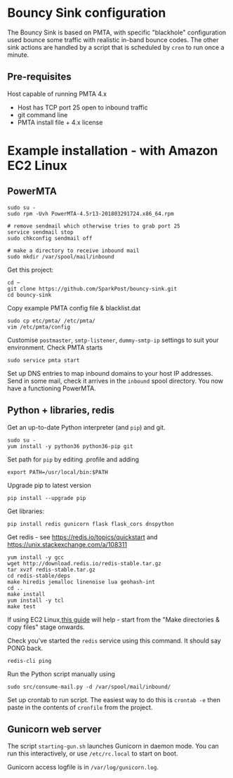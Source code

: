 # Bouncy Sink configuration

The Bouncy Sink is based on PMTA, with specific "blackhole" configuration used bounce some traffic with realistic in-band bounce
codes. The other sink actions are handled by a script that is scheduled by `cron` to run once a minute.

## Pre-requisites

Host capable of running PMTA 4.x
- Host has TCP port 25 open to inbound traffic
- git command line
- PMTA install file + 4.x license

# Example installation - with Amazon EC2 Linux

## PowerMTA

```
sudo su -
sudo rpm -Uvh PowerMTA-4.5r13-201803291724.x86_64.rpm 

# remove sendmail which otherwise tries to grab port 25
service sendmail stop
sudo chkconfig sendmail off

# make a directory to receive inbound mail
sudo mkdir /var/spool/mail/inbound
```

Get this project:
```
cd ~
git clone https://github.com/SparkPost/bouncy-sink.git
cd bouncy-sink
```

Copy example PMTA config file & blacklist.dat 

```
sudo cp etc/pmta/ /etc/pmta/
vim /etc/pmta/config
```
Customise `postmaster`, `smtp-listener`, `dummy-smtp-ip` settings to suit your environment.  Check PMTA starts
```
sudo service pmta start
```

Set up DNS entries to map inbound domains to your host IP addresses.
Send in some mail, check it arrives in the `inbound` spool directory.
You now have a functioning PowerMTA.

## Python + libraries, redis
Get an up-to-date Python interpreter (and `pip`) and git.  
```
sudo su -
yum install -y python36 python36-pip git
```

Set path for `pip` by editing .profile and adding
```
export PATH=/usr/local/bin:$PATH
```

Upgrade pip to latest version
```
pip install --upgrade pip
```

Get libraries:
```
pip install redis gunicorn flask flask_cors dnspython 
```

Get redis - see https://redis.io/topics/quickstart and https://unix.stackexchange.com/a/108311
```
yum install -y gcc
wget http://download.redis.io/redis-stable.tar.gz
tar xvzf redis-stable.tar.gz
cd redis-stable/deps
make hiredis jemalloc linenoise lua geohash-int
cd ..
make install
yum install -y tcl
make test
```
If using EC2 Linux,[this guide](https://medium.com/@andrewcbass/install-redis-v3-2-on-aws-ec2-instance-93259d40a3ce)
will help - start from the "Make directories & copy files" stage onwards.

Check you've started the `redis` service using this command. It should say PONG back.
```
redis-cli ping
```

Run the Python script manually using 
```
sudo src/consume-mail.py -d /var/spool/mail/inbound/
```

Set up crontab to run script. The easiest way to do this is `crontab -e` then paste in the contents of `cronfile` from the project.

## Gunicorn web server

The script `starting-gun.sh` launches Gunicorn in daemon mode. You can run this interactively, or use `/etc/rc.local` to start
on boot.

Gunicorn access logfile is in `/var/log/gunicorn.log`.
